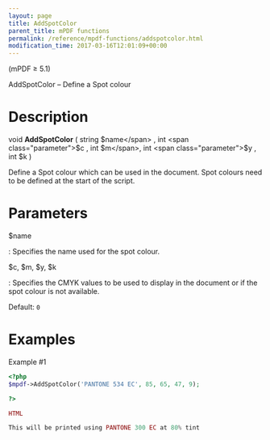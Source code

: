```yaml
---
layout: page
title: AddSpotColor
parent_title: mPDF functions
permalink: /reference/mpdf-functions/addspotcolor.html
modification_time: 2017-03-16T12:01:09+00:00
---
```



(mPDF &ge; 5.1)

AddSpotColor – Define a Spot colour

# Description

void **AddSpotColor** (
string <span class="parameter">$name</span> ,
int <span class="parameter">$c</span> ,
int <span class="parameter">$m</span>,
int <span class="parameter">$y</span> ,
int <span class="parameter">$k</span> )

Define a Spot colour which can be used in the document. Spot colours need to be defined at the start of the script.

# Parameters

<span class="parameter">$name</span>

: Specifies the name used for the spot colour.

<span class="parameter">$c, $m, $y, $k</span>

: Specifies the CMYK values to be used to display in the document or if the spot colour is not available.

  Default: `0`

# Examples

Example #1

```php
<?php
$mpdf->AddSpotColor('PANTONE 534 EC', 85, 65, 47, 9);

?>

HTML

This will be printed using PANTONE 300 EC at 80% tint


```
